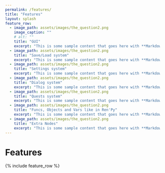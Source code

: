 ```yaml
---
permalink: /features/
title: "Features"
layout: splash
feature_row:
  - image_path: assets/images/the_question2.png
    image_caption: ""
    # alt: ""
    title: "GUI"
    excerpt: "This is some sample content that goes here with **Markdown** formatting."
  - image_path: assets/images/the_question2.png
    title: "Save/Load system"
    excerpt: "This is some sample content that goes here with **Markdown** formatting."
  - image_path: assets/images/the_question2.png
    title: "Settings system"
    excerpt: "This is some sample content that goes here with **Markdown** formatting."
  - image_path: assets/images/the_question2.png
    title: "Dialog system"
    excerpt: "This is some sample content that goes here with **Markdown** formatting."
  - image_path: assets/images/the_question2.png
    title: "Quests system"
    excerpt: "This is some sample content that goes here with **Markdown** formatting."
  - image_path: assets/images/the_question2.png
    title: "Funcs, Objects and Vars like in Ren'Py"
    excerpt: "This is some sample content that goes here with **Markdown** formatting."
  - image_path: assets/images/the_question2.png
    title: "Extra Nodes"
    excerpt: "This is some sample content that goes here with **Markdown** formatting."
---
```


# Features

{% include feature_row %}
